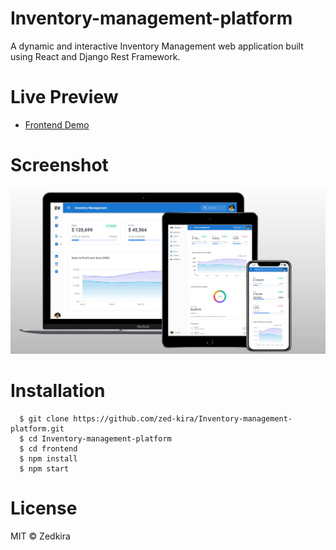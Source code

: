 # Inventory-management-platform
A dynamic and interactive Inventory Management web application built using React and Django Rest Framework.


# Live Preview 

<ul>
  <li><a href="https://zedkira-inventory.vercel.app/">Frontend Demo</a>
</ul>


# Screenshot

![Alt text](https://github.com/zed-kira/Inventory-management-platform/blob/main/images/zedkira-inventory.JPG)


# Installation

      $ git clone https://github.com/zed-kira/Inventory-management-platform.git
      $ cd Inventory-management-platform
      $ cd frontend
      $ npm install 
      $ npm start
      
      
# License
MIT © Zedkira
